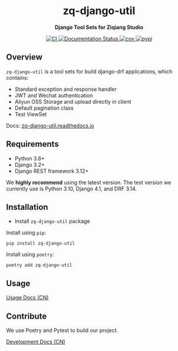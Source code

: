<div align="center">

# zq-django-util
**Django Tool Sets for Ziqiang Studio**

<!-- markdownlint-disable-next-line MD036 -->
</div>

<p align="center">
  <a href="https://github.com/Nagico/zq-django-util/actions/workflows/code_check.yml">
    <img src="https://github.com/Nagico/zq-django-util/actions/workflows/code_check.yml/badge.svg" alt="CI">
  </a>
  <a href="https://zq-django-util.readthedocs.io/en/latest/">
    <img src="https://readthedocs.org/projects/zq-django-util/badge/?version=latest" alt="Documentation Status" />
  </a>
  <a href="https://codecov.io/gh/Nagico/zq-django-util" >
    <img src="https://codecov.io/gh/Nagico/zq-django-util/branch/master/graph/badge.svg" alt="cov"/>
  </a>
  <a href="https://pypi.org/project/zq-django-util/">
  <img src="https://img.shields.io/pypi/v/zq-django-util" alt="pypi">
  </a>
</p>
<!-- markdownlint-enable MD033 -->

## Overview

`zq-django-util` is a tool sets for build django-drf applications, which contains:

- Standard exception and response handler
- JWT and Wechat authentication
- Aliyun OSS Storage and upload directly in client
- Default pagination class
- Test ViewSet

Docs: [zq-django-util.readthedocs.io](https://zq-django-util.readthedocs.io/)

## Requirements

- Python 3.8+
- Django 3.2+
- Django REST framework 3.12+

We **highly recommend** using the latest version. The test version we currently use is Python 3.10, Django 4.1, and DRF 3.14.

## Installation

- Install `zq-django-util` package

Install using `pip`:
```shell
pip install zq-django-util
```

Install using `poetry`:
```shell
poetry add zq-django-util
```

## Usage

[Usage Docs (CN)](https://github.com/Nagico/zq-django-util/blob/master/docs/usage)

## Contribute

We use Poetry and Pytest to build our project.

[Development Docs (CN)](https://github.com/Nagico/zq-django-util/blob/master/docs/development)
